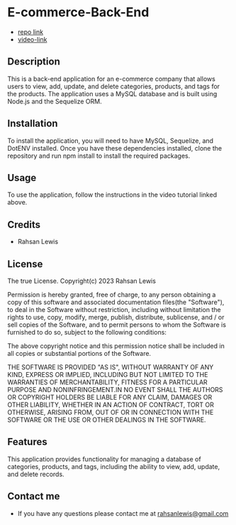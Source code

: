 # E-commerce-Back-End
* [repo link](https://github.com/RahsanLewis/E-commerce-Back-End)
* [video-link]()

## Description
This is a back-end application for an e-commerce company that allows users to view, add, update, and delete categories, products, and tags for the products. The application uses a MySQL database and is built using Node.js and the Sequelize ORM.

## Installation
To install the application, you will need to have MySQL, Sequelize, and DotENV installed. Once you have these dependencies installed, clone the repository and run npm install to install the required packages.

## Usage
To use the application, follow the instructions in the video tutorial linked above.

## Credits
* Rahsan Lewis

## License
The true License. Copyright(c) 2023 Rahsan Lewis

Permission is hereby granted, free of charge, to any person obtaining a copy of this software and associated documentation files(the "Software"), to deal in the Software without restriction, including without limitation the rights to use, copy, modify, merge, publish, distribute, sublicense, and / or sell copies of the Software, and to permit persons to whom the Software is furnished to do so, subject to the following conditions:

The above copyright notice and this permission notice shall be included in all copies or substantial portions of the Software.

THE SOFTWARE IS PROVIDED "AS IS", WITHOUT WARRANTY OF ANY KIND, EXPRESS OR IMPLIED, INCLUDING BUT NOT LIMITED TO THE WARRANTIES OF MERCHANTABILITY, FITNESS FOR A PARTICULAR PURPOSE AND NONINFRINGEMENT.IN NO EVENT SHALL THE AUTHORS OR COPYRIGHT HOLDERS BE LIABLE FOR ANY CLAIM, DAMAGES OR OTHER LIABILITY, WHETHER IN AN ACTION OF CONTRACT, TORT OR OTHERWISE, ARISING FROM, OUT OF OR IN CONNECTION WITH THE SOFTWARE OR THE USE OR OTHER DEALINGS IN THE SOFTWARE.

## Features
This application provides functionality for managing a database of categories, products, and tags, including the ability to view, add, update, and delete records.

## Contact me 
* If you have any questions please contact me at rahsanlewis@gmail.com